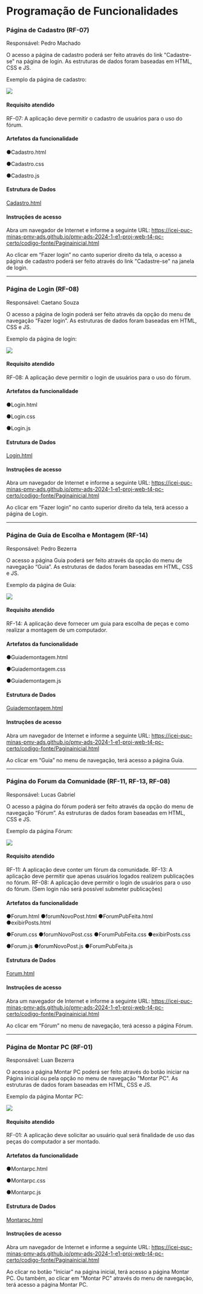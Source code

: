 # Programação de Funcionalidades

### Página de Cadastro (RF-07)

Responsável: Pedro Machado

O acesso a página de cadastro poderá ser feito através do link "Cadastre-se" na página de login. As estruturas de dados foram baseadas em HTML, CSS e JS.

Exemplo da página de cadastro:

<img src="https://github.com/ICEI-PUC-Minas-PMV-ADS/pmv-ads-2024-1-e1-proj-web-t4-pc-certo/blob/main/documentos/img/E3-pagCadastro.png">

#### Requisito atendido

RF-07: A aplicação deve permitir o cadastro de usuários para o uso do fórum.


#### Artefatos da funcionalidade

●Cadastro.html

●Cadastro.css

●Cadastro.js

#### Estrutura de Dados

[Cadastro.html](https://github.com/ICEI-PUC-Minas-PMV-ADS/pmv-ads-2024-1-e1-proj-web-t4-pc-certo/blob/main/codigo-fonte/Cadastro.html)


#### Instruções de acesso

Abra um navegador de Internet e informe a seguinte URL: https://icei-puc-minas-pmv-ads.github.io/pmv-ads-2024-1-e1-proj-web-t4-pc-certo/codigo-fonte/Paginainicial.html

Ao clicar em “Fazer login” no canto superior direito da tela, o acesso a página de cadastro poderá ser feito através do link "Cadastre-se" na janela de login.

<hr>

### Página de Login (RF-08)

Responsável: Caetano Souza

O acesso a página de login poderá ser feito através da opção do menu de navegação “Fazer login”. As estruturas de dados foram baseadas em HTML, CSS e JS.

Exemplo da página de login:

<img src="https://github.com/ICEI-PUC-Minas-PMV-ADS/pmv-ads-2024-1-e1-proj-web-t4-pc-certo/blob/main/documentos/img/E3-pagLogin.png">

#### Requisito atendido

RF-08: A aplicação deve permitir o login de usuários para o uso do fórum.


#### Artefatos da funcionalidade

●Login.html

●Login.css

●Login.js

#### Estrutura de Dados

[Login.html](https://github.com/ICEI-PUC-Minas-PMV-ADS/pmv-ads-2024-1-e1-proj-web-t4-pc-certo/blob/main/codigo-fonte/Login.html)


#### Instruções de acesso

Abra um navegador de Internet e informe a seguinte URL: https://icei-puc-minas-pmv-ads.github.io/pmv-ads-2024-1-e1-proj-web-t4-pc-certo/codigo-fonte/Paginainicial.html

Ao clicar em “Fazer login” no canto superior direito da tela, terá acesso a página de Login.

<hr>

### Página de Guia de Escolha e Montagem (RF-14)

Responsável: Pedro Bezerra

O acesso a página Guia poderá ser feito através da opção do menu de navegação “Guia”. As estruturas de dados foram baseadas em HTML, CSS e JS.

Exemplo da página de Guia:

<img src="https://github.com/ICEI-PUC-Minas-PMV-ADS/pmv-ads-2024-1-e1-proj-web-t4-pc-certo/blob/main/documentos/img/E3-pagGuias.png">

#### Requisito atendido

RF-14: A aplicação deve fornecer um guia para escolha de peças e como realizar a montagem de um computador.


#### Artefatos da funcionalidade

●Guiademontagem.html

●Guiademontagem.css

●Guiademontagem.js

#### Estrutura de Dados

[Guiademontagem.html](https://github.com/ICEI-PUC-Minas-PMV-ADS/pmv-ads-2024-1-e1-proj-web-t4-pc-certo/blob/main/codigo-fonte/Guiademontagem.html)


#### Instruções de acesso

Abra um navegador de Internet e informe a seguinte URL: https://icei-puc-minas-pmv-ads.github.io/pmv-ads-2024-1-e1-proj-web-t4-pc-certo/codigo-fonte/Paginainicial.html

Ao clicar em “Guia” no menu de navegação, terá acesso a página Guia.

<hr>

### Página do Forum da Comunidade (RF-11, RF-13, RF-08)

Responsável: Lucas Gabriel

O acesso a página do fórum poderá ser feito através da opção do menu de navegação “Fórum”. As estruturas de dados foram baseadas em HTML, CSS e JS.

Exemplo da página Fórum:

<img src="https://github.com/ICEI-PUC-Minas-PMV-ADS/pmv-ads-2024-1-e1-proj-web-t4-pc-certo/blob/main/documentos/img/E3-pagForum.png">

#### Requisito atendido

RF-11: A aplicação deve conter um fórum da comunidade.
RF-13: A aplicação deve permitir que apenas usuários logados realizem publicações no fórum.
RF-08: A aplicação deve permitir o login de usuários para o uso do fórum. (Sem login não será possível submeter publicações)

#### Artefatos da funcionalidade

●Forum.html
●forumNovoPost.html
●ForumPubFeita.html
●exibirPosts.html

●Forum.css
●forumNovoPost.css
●ForumPubFeita.css
●exibirPosts.css

●Forum.js
●forumNovoPost.js
●ForumPubFeita.js

#### Estrutura de Dados

[Forum.html](https://github.com/ICEI-PUC-Minas-PMV-ADS/pmv-ads-2024-1-e1-proj-web-t4-pc-certo/blob/main/codigo-fonte/Forum.html)


#### Instruções de acesso

Abra um navegador de Internet e informe a seguinte URL: https://icei-puc-minas-pmv-ads.github.io/pmv-ads-2024-1-e1-proj-web-t4-pc-certo/codigo-fonte/Paginainicial.html

Ao clicar em “Fórum” no menu de navegação, terá acesso a página Fórum.

<hr>

### Página de Montar PC (RF-01)

Responsável: Luan Bezerra

O acesso a página Montar PC poderá ser feito através do botão iniciar na Página inicial ou pela opção no menu de navegação "Montar PC". As estruturas de dados foram baseadas em HTML, CSS e JS.

Exemplo da página Montar PC:

<img src="https://github.com/ICEI-PUC-Minas-PMV-ADS/pmv-ads-2024-1-e1-proj-web-t4-pc-certo/blob/main/documentos/img/E3-pagMontarpc.png">

#### Requisito atendido

RF-01: A aplicação deve solicitar ao usuário qual será finalidade de uso das peças do computador a ser montado.


#### Artefatos da funcionalidade

●Montarpc.html

●Montarpc.css

●Montarpc.js

#### Estrutura de Dados

[Montarpc.html](https://github.com/ICEI-PUC-Minas-PMV-ADS/pmv-ads-2024-1-e1-proj-web-t4-pc-certo/blob/main/codigo-fonte/Montarpc.html)


#### Instruções de acesso

Abra um navegador de Internet e informe a seguinte URL: https://icei-puc-minas-pmv-ads.github.io/pmv-ads-2024-1-e1-proj-web-t4-pc-certo/codigo-fonte/Paginainicial.html

Ao clicar no botão "Iniciar" na página inicial, terá acesso a página Montar PC.
Ou também, ao clicar em "Montar PC" através do menu de navegação, terá acesso a página Montar PC.
